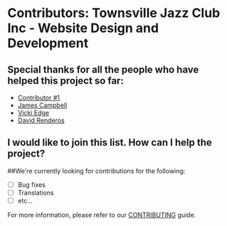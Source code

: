 # Contributors: Townsville Jazz Club Inc - Website Design and Development

## Special thanks for all the people who have helped this project so far:

* [Contributor #1](http://LINK_HERE)
* [James Campbell](https://github.com/jc261936)
* [Vicki Edge](https://github.com/vickiedge)
* [David Renderos](https://github.com/davidrenderos)

## I would like to join this list. How can I help the project?

##We're currently looking for contributions for the following:

- [ ] Bug fixes
- [ ] Translations
- [ ] etc...

For more information, please refer to our [CONTRIBUTING](CONTRIBUTING.md) guide.
